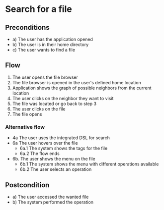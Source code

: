 # Search for a file
## Preconditions
- a) The user has the application opened  
- b) The user is in their home directory  
- c) The user wants to find a file  

## Flow
1. The user opens the file browser
2. The file browser is opened in the user's defined home location
3. Application shows the graph of possible neighbors from the current location
4. The user clicks on the neighbor they want to visit
5. The file was located or go back to step 3
6. The user clicks on the file 
7. The file opens

### Alternative flow
- 4a The user uses the integrated DSL for search  
- 6a The user hovers over the file  
   - 6a.1 The system shows the tags for the file  
   - 6a.2 The flow ends 
- 6b. The user shows the menu on the file
   - 6b.1 The system shows the menu with different operations available  
   - 6b.2 The user selects an operation  

## Postcondition
- a) The user accessed the wanted file  
- b) The system performed the operation